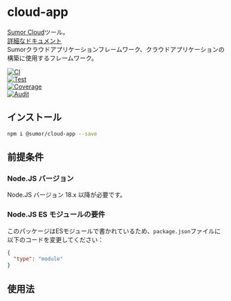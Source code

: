# cloud-app

[Sumor Cloud](https://sumor.cloud)ツール。  
[詳細なドキュメント](https://sumor.cloud/cloud-app)  
Sumorクラウドアプリケーションフレームワーク、クラウドアプリケーションの構築に使用するフレームワーク。

[![CI](https://github.com/sumor-cloud/cloud-app/actions/workflows/ci.yml/badge.svg)](https://github.com/sumor-cloud/cloud-app/actions/workflows/ci.yml)  
[![Test](https://github.com/sumor-cloud/cloud-app/actions/workflows/ut.yml/badge.svg)](https://github.com/sumor-cloud/cloud-app/actions/workflows/ut.yml)  
[![Coverage](https://github.com/sumor-cloud/cloud-app/actions/workflows/coverage.yml/badge.svg)](https://github.com/sumor-cloud/cloud-app/actions/workflows/coverage.yml)  
[![Audit](https://github.com/sumor-cloud/cloud-app/actions/workflows/audit.yml/badge.svg)](https://github.com/sumor-cloud/cloud-app/actions/workflows/audit.yml)

## インストール

```bash
npm i @sumor/cloud-app --save
```

## 前提条件

### Node.JS バージョン

Node.JS バージョン 18.x 以降が必要です。

### Node.JS ES モジュールの要件

このパッケージはESモジュールで書かれているため、`package.json`ファイルに以下のコードを変更してください：

```json
{
  "type": "module"
}
```

## 使用法
